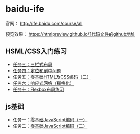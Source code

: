# baidu-ife

官网： http://ife.baidu.com/course/all

预览效果： https://htmlpreview.github.io/?代码文件的github地址

## HSML/CSS入门练习

- [任务三：三栏式布局](https://github.com/yochii/baidu-ife/blob/master/ife_3.html)
- [任务四：定位和剧中问题](https://github.com/yochii/baidu-ife/blob/master/ife_4.html)
- [任务五：零基础HTML及CSS编码（二）](https://github.com/yochii/baidu-ife/blob/master/ife_5.html)
- [任务六：响应式网络（栅格化）](https://github.com/yochii/baidu-ife/blob/master/ife_6.html)
- [任务十：Flexbox布局练习](https://github.com/yochii/baidu-ife/blob/master/ife_10.html)

## js基础

- 任务一：[零基础JavaScript编码（一）](https://github.com/yochii/baidu-ife/blob/master/ife_js_1.html)
- 任务二：[零基础JavaScript编码（二）](https://github.com/yochii/baidu-ife/blob/master/ife_js_2.html)

